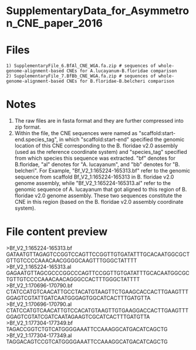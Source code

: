 # SupplementaryData_for_Asymmetron_CNE_paper_2016

# Files
    1) SupplementaryFile_6.BfAl_CNE_WGA.fa.zip # sequences of whole-genome-alignment-based CNEs for A.lucayanum-B.floridae comparison
    2) SupplementaryFile_7.BfBb_CNE_WGA.fa.zip # sequences of whole-genome-alignment-based CNEs for B.floridae-B.belcheri comparison

# Notes
  1) The raw files are in fasta format and they are further compressed into zip format.
  2) Within the file, the CNE sequences were named as "scaffold:start-end.species_tag", in which "scaffold:start-end" specified the genomic location of this CNE corresponding to the B. floridae v2.0 assembly (used as the reference coordinate system) and "species_tag" specified from which species this sequence was extracted. "bf" denotes for B.floridae, "al" denotes for "A. lucayanum", and "bb" denotes for "B. belcheri". For Example, "Bf_V2_1:165224-165313.bf" refer to the genomic sequence from scaffold Bf_V2_1:165224-165313 in B. floridae v2.0 genome assembly, while "Bf_V2_1:165224-165313.al" refer to the genomic sequence of A. lucayanum that got aligned to this region of B. floridae v2.0 genome assembly. These two sequences constitute the CNE in this region (based on the B. floridae v2.0 assembly coordinate system).

# File content preview
  \>Bf_V2_1:165224-165313.bf  
  GATAATGTTAGAGTCCGGTCCAGTTCCGGTTGTGATATTTGCACAATGGCGCTGTTGTCCCCAAACAACGGGGCAAGTTTGGGCTATTTT  
  \>Bf_V2_1:165224-165313.al  
  GAGAATGTTAGCGCCCGGCCCAGTTCCGGTTGTGATATTTGCACAATGGCGCTGTTGTCCCCAAACAACAGGGCCACTTTGGGCTATTTT  
  \>Bf_V2_1:170696-170790.bf  
  CTATCCATGTCAACATTGCCTACATGTAAGTTCTGAAGCACCACTTGAAGTTTGGAGTCGTATTGATCAATGGGAGTGGCATCACTTTGATGTTA  
  \>Bf_V2_1:170696-170790.al  
  CTATCCATGTCAACATTGTCCACATGTAAGTTGTGAAGGACCACTTGAAGTTTGGAGTCGTATCGATCAATAGAAGTCGCATCACTTTGATGTTA  
  \>Bf_V2_1:177304-177349.bf  
  TAGACCGGTCTGTCATGGGGAAATTCCAAAGGCATGACATCAGCTG  
  \>Bf_V2_1:177304-177349.al  
  TAGGACAGTCCGTCATGGGGAAATTCCAAAGGCATGACATCAGCTG  
  





